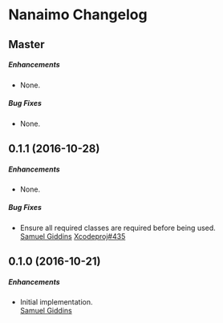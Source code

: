 # Nanaimo Changelog

## Master

##### Enhancements

* None.  

##### Bug Fixes

* None.  


## 0.1.1 (2016-10-28)

##### Enhancements

* None.  

##### Bug Fixes

* Ensure all required classes are required before being used.  
  [Samuel Giddins](https://github.com/segiddins)
  [Xcodeproj#435](https://github.com/CocoaPods/Xcodeproj/issues/435)


## 0.1.0 (2016-10-21)

##### Enhancements

* Initial implementation.  
  [Samuel Giddins](https://github.com/segiddins)
